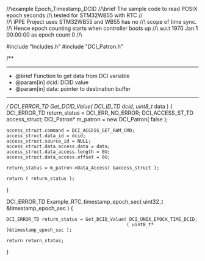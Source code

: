 //\example  	Epoch_Timestamp_DCID
//\brief    	The sample code to read POSIX epoch seconds
//\				tested for STM32WB55 with RTC
//\
//\				iPPE Project uses STM32WB55 and WB55 has no
//\				scope of time sync. 
//\				Hence epoch counting starts when controller boots up
//\				w.r.t 1970 Jan 1 00:00:00 as epoch count 0
//\

#include "Includes.h"
#include "DCI_Patron.h"


/**
 ****************************************************************************************
 * @brief	Function to get data from DCI variable
 * @param[in] dcid: DCID value
 * @param[in] data: pointer to destination buffer
 ****************************************************************************************
 */
DCI_ERROR_TD Get_DCID_Value( DCI_ID_TD dcid, uint8_t* data )
{
	DCI_ERROR_TD return_status = DCI_ERR_NO_ERROR;
	DCI_ACCESS_ST_TD access_struct;
	DCI_Patron* m_patron = new DCI_Patron( false );

	access_struct.command = DCI_ACCESS_GET_RAM_CMD;
	access_struct.data_id = dcid;
	access_struct.source_id = NULL;
	access_struct.data_access.data = data;
	access_struct.data_access.length = 0U;
	access_struct.data_access.offset = 0U;

	return_status = m_patron->Data_Access( &access_struct );

	return ( return_status );
}


DCI_ERROR_TD Example_RTC_timestamp_epoch_sec( uint32_t &timestamp_epoch_sec )
{

	DCI_ERROR_TD return_status = Get_DCID_Value( DCI_UNIX_EPOCH_TIME_DCID,
												( uint8_t* )&timestamp_epoch_sec );
	
	return return_status;
	
}

